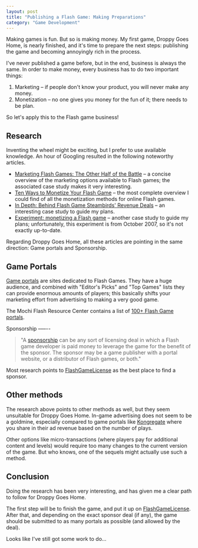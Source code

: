 ```yaml
---
layout: post
title: "Publishing a Flash Game: Making Preparations"
category: "Game Development"
---
```


Making games is fun. But so is making money. My first game, Droppy Goes Home, is nearly finished, and it's time to
prepare the next steps: publishing the game and becoming annoyingly rich in the process.


I've never published a game before, but in the end, business is always the same. In order to make money, every business
has to do two important things:

1. Marketing – if people don't know your product, you will never make any money.
2. Monetization – no one gives you money for the fun of it; there needs to be plan.

So let's apply this to the Flash game business!

Research
--------

Inventing the wheel might be exciting, but I prefer to use available knowledge. An hour of Googling resulted in the
following noteworthy articles.

- [Marketing Flash Games: The Other Half of the Battle][] – a concise overview of the marketing options available to
  Flash games; the associated case study makes it very interesting.
- [Ten Ways to Monetize Your Flash Game][] – the most complete overview I could find of all the monetization methods
  for online Flash games.
- [In Depth: Behind Flash Game Steambirds' Revenue Deals][] – an interesting case study to guide my plans.
- [Experiment: monetizing a Flash game][] – another case study to guide my plans; unfortunately, this experiment is
  from October 2007, so it's not exactly up-to-date.

Regarding Droppy Goes Home, all these articles are pointing in the same direction: Game portals and Sponsorship.

Game Portals
------------

[Game portals] are sites dedicated to Flash Games. They have a huge audience, and combined with "Editor's Picks"
and "Top Games" lists they can provide enormous amounts of players; this basically shifts your marketing effort from
advertising to making a very good game.

The Mochi Flash Resource Center contains a list of [100+ Flash Game portals].

Sponsorship
–––--

> "A [sponsorship][] can be any sort of licensing deal in which a Flash game developer is paid money to leverage the game
> for the benefit of the sponsor. The sponsor may be a game publisher with a portal website, or a distributor of Flash
> games, or both."

Most research points to  [FlashGameLicense] as the best place to find a sponsor.

Other methods
-------------

The research above points to other methods as well, but they seem unsuitable for Droppy Goes Home.
In-game advertising does not seem to be a goldmine, especially compared to game portals like
[Kongregate] where you share in their ad revenue based on the number of plays.

Other options like micro-transactions (where players pay for additional content and levels) would require too many
changes to the current version of the game. But who knows, one of the sequels might actually use such a method.

Conclusion
----------

Doing the research has been very interesting, and has given me a clear path to follow for Droppy Goes Home.

The first step will be to finish the game, and put it up on [FlashGameLicense]. After that, and depending on the
exact sponsor deal (if any), the game should be submitted to as many portals as possible (and allowed by the deal).

Looks like I've still got some work to do...


[Marketing Flash Games: The Other Half of the Battle]: http://mochiland.com/articles/marketing-flash-games-the-other-half-of-the-battle
[Ten Ways to Monetize Your Flash Game]: http://evolutionlive.blogspot.com/2009/06/ten-ways-to-monetize-your-flash-game.html
[In Depth: Behind Flash Game Steambirds' Revenue Deals]: http://www.gamasutra.com/view/news/27924/InDepth_Behind_Flash_Game_SteamBirds_Revenue_Deals.php
[Experiment: monetizing a Flash game]: http://www.emanueleferonato.com/2007/10/28/experiment-monetizing-a-flash-game/
[Game portals]: http://wiki.mochimedia.com/w/page/15156191/Flash%20Game%20Portals%20to%20Submit%20Your%20Game
[100+ Flash Game portals]: http://wiki.mochimedia.com/w/page/15156191/Flash%20Game%20Portals%20to%20Submit%20Your%20Game
[FlashGameLicense]: http://www.flashgamelicense.com/
[Kongregate]: http://www.flashgamelicense.com/index.php
[sponsorship]: http://www.flashgamelicense.com/view_library.php?page=what-is-a-sponsorship
